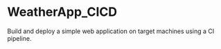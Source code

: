 # WeatherApp_CICD
Build and deploy a simple web application on target machines using a CI pipeline.

